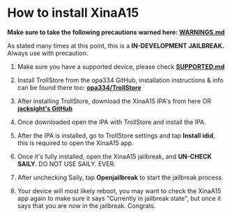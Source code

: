 # How to install XinaA15
**Make sure to take the following precautions warned here: [**WARNINGS.md**](https://github.com/NotDarkn/XinaA15/blob/main/WARNINGS.md)**

As stated many times at this point, this is a **IN-DEVELOPMENT JAILBREAK.** Always use with precaution.

1. Make sure you have a supported device, please check [**SUPPORTED.md**](https://github.com/NotDarkn/XinaA15/blob/main/SUPPORTED.md)

2. Install TrollStore from the opa334 GitHub, installation instructions & info can be found there too: [**opa334/TrollStore**](https://github.com/opa334/TrollStore)

3. After installing TrollStore, download the XinaA15 IPA's from here OR [**jacksight's GitHub**](https://github.com/jacksight/xina520_official_jailbreak/releases)

4. Once downloaded open the IPA with TrollStore and install the IPA.

5. After the IPA is installed, go to TrollStore settings and tap **Install idid**, this is required to open the XinaA15 app.

6. Once it's fully installed, open the XinaA15 jailbreak, and **UN-CHECK SAILY.** DO NOT USE SAILY. EVER.

7. After unchecking Saily, tap **Openjailbreak** to start the jailbreak process.

8. Your device will most likely reboot, you may want to check the XinaA15 app again to make sure it says "Currently in jailbreak state", but once it says that you are now in the jailbreak. Congrats.
